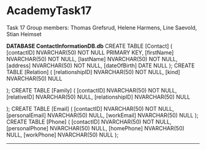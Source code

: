 # AcademyTask17
Task 17
Group members: Thomas Grefsrud, Helene Harmens, Line Saevold, Stian Heimset


__________DATABASE ContactInformationDB.db__________
CREATE TABLE [Contact] (
	[contactID] NVARCHAR(50)  NOT NULL PRIMARY KEY,
	[firstName] NVARCHAR(50)  NOT NULL,
	[lastName] NVARCHAR(50)  NOT NULL,
	[address] NVARCHAR(50)  NOT NULL,
	[dateOfBirth] DATE  NULL
);
CREATE TABLE [Relation] (
	[relationshipID] NVARCHAR(50) NOT NULL,
	[kind] NVARCHAR(50) NULL

);
CREATE TABLE [Family] (
	[contactID] NVARCHAR(50) NOT NULL,
	[relativeID] NVARCHAR(50) NULL,
	[relationshipID] NVARCHAR(50) NULL

);
CREATE TABLE [Email] (
	[contactID] NVARCHAR(50) NOT NULL,
	[personalEmail] NVARCHAR(50)  NULL,
	[workEmail] NVARCHAR(50)  NULL
);
CREATE TABLE [Phone] (
	[contactID] NVARCHAR(50) NOT NULL,
	[personalPhone] NVARCHAR(50)  NULL,
	[homePhone] NVARCHAR(50)  NULL,
	[workPhone] NVARCHAR(50)  NULL
);
____________________________________________________




